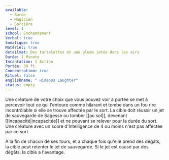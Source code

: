 ```yaml
---
available:
  - Barde
  - Magicien
  - Sorcière
level: 1
school: Enchantement
Verbal: true
Somatique: true
Matériel: true
detailmat: Des tartelettes et une plume jetée dans les airs
Durée: 1 Minute
Incantation: 1 Action
Portée: 30 ft.
Concentration: true
Rituel: false
englishname: " Hideous Laughter"
status: empty
---
```

Une créature de votre choix que vous pouvez voir à portée se met à percevoir tout ce qui l'entoure comme hilarant et tombe dans un fou rire incontrôlable si elle se trouve affectée par le sort. La cible doit réussir un jet de sauvegarde de Sagesse ou tomber [[au sol]], devenant [[incapacité|incapacitée]] et ne pouvant se relever pour la durée du sort. Une créature avec un score d'Intelligence de 4 ou moins n'est pas affectée par ce sort.

À la fin de chacun de ses tours, et à chaque fois qu'elle prend des dégâts, la cible peut retenter le jet de sauvegarde. Si le jet est causé par des dégâts, la cible a l'avantage.
